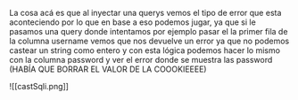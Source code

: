 La cosa acá es que al inyectar una querys vemos el tipo de error que esta aconteciendo por lo que en base a eso podemos jugar, ya que si le pasamos una query donde intentamos por ejemplo pasar el la primer fila de la columna username vemos que nos devuelve un error ya que no podemos castear un string como entero y con esta lógica podemos hacer lo mismo con la columna password y ver el error donde se muestra las password (HABÍA QUE BORRAR EL VALOR DE LA COOOKIEEEE)

![[castSqli.png]]